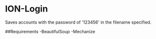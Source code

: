 # ION-Login
Saves accounts with the password of '123456' in the filename specified.

##Requirements
-BeautifulSoup
-Mechanize